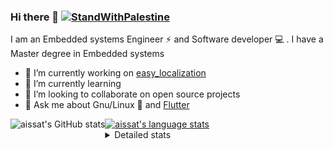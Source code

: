 <!--[![Stand With Palestine](https://raw.githubusercontent.com/TheBSD/StandWithPalestine/main/banner-no-action.svg)](https://thebsd.github.io/StandWithPalestine)-->
### Hi there 👋   [![StandWithPalestine](https://raw.githubusercontent.com/TheBSD/StandWithPalestine/main/badges/StandWithPalestine.svg)](https://github.com/TheBSD/StandWithPalestine/blob/main/docs/README.md)

I am an Embedded systems Engineer ⚡️ and Software developer 💻 . I have a Master degree in Embedded systems
- 🔭 I’m currently working on [easy_localization](https://pub.dev/packages/easy_localization)
- 🌱 I’m currently learning 
- 👯 I’m looking to collaborate on open source projects
- 💬 Ask me about  Gnu/Linux 🐧 and [Flutter](https://flutter.dev) 

<a href="https://profile-summary-for-github.com/user/aissat">
  <img align="left" height="170px" src="https://github-readme-stats.vercel.app/api?username=aissat&show_icons=true&line_height=27&count_private=true&include_all_commits=true" alt="aissat's GitHub stats"/>
  <img src="https://github-readme-stats.vercel.app/api/top-langs/?username=aissat&hide_langs_below=5&layout=compact" alt="aissat's language stats"/>
</a>

<details>
<summary>Detailed stats</summary>
 

### 🧐 Waka Stats

<!--START_SECTION:waka-->
![Code Time](http://img.shields.io/badge/Code%20Time-6%2C683%20hrs%2034%20mins-blue)

![Profile Views](http://img.shields.io/badge/Profile%20Views-0-blue)

![Lines of code](https://img.shields.io/badge/From%20Hello%20World%20I%27ve%20Written-2.2%20million%20lines%20of%20code-blue)

**🐱 My GitHub Data** 

> 📦 123.4 kB Used in GitHub's Storage 
 > 
> 🏆 44 Contributions in the Year 2025
 > 
> 💼 Opted to Hire
 > 
> 📜 172 Public Repositories 
 > 
> 🔑 33 Private Repositories 
 > 
**I'm a Night 🦉** 

```text
🌞 Morning                596 commits         ██░░░░░░░░░░░░░░░░░░░░░░░   07.42 % 
🌆 Daytime                1413 commits        ████░░░░░░░░░░░░░░░░░░░░░   17.60 % 
🌃 Evening                3318 commits        ██████████░░░░░░░░░░░░░░░   41.33 % 
🌙 Night                  2701 commits        ████████░░░░░░░░░░░░░░░░░   33.64 % 
```
📅 **I'm Most Productive on Thursday** 

```text
Monday                   744 commits         ██░░░░░░░░░░░░░░░░░░░░░░░   09.27 % 
Tuesday                  1283 commits        ████░░░░░░░░░░░░░░░░░░░░░   15.98 % 
Wednesday                993 commits         ███░░░░░░░░░░░░░░░░░░░░░░   12.37 % 
Thursday                 1596 commits        █████░░░░░░░░░░░░░░░░░░░░   19.88 % 
Friday                   1323 commits        ████░░░░░░░░░░░░░░░░░░░░░   16.48 % 
Saturday                 1318 commits        ████░░░░░░░░░░░░░░░░░░░░░   16.42 % 
Sunday                   771 commits         ██░░░░░░░░░░░░░░░░░░░░░░░   09.60 % 
```


📊 **This Week I Spent My Time On** 

```text
🕑︎ Time Zone: Africa/Algiers

💬 Programming Languages: 
YAML                     38 mins             ██████████████████░░░░░░░   71.83 % 
Other                    10 mins             █████░░░░░░░░░░░░░░░░░░░░   19.24 % 
Dart                     4 mins              ██░░░░░░░░░░░░░░░░░░░░░░░   08.92 % 

🔥 Editors: 
VS Code                  54 mins             █████████████████████████   100.00 % 

💻 Operating System: 
Linux                    54 mins             █████████████████████████   100.00 % 
```

**I Mostly Code in Dart** 

```text
Dart                     36 repos            ████████░░░░░░░░░░░░░░░░░   33.03 % 
C++                      11 repos            ███░░░░░░░░░░░░░░░░░░░░░░   10.09 % 
TypeScript               11 repos            ███░░░░░░░░░░░░░░░░░░░░░░   10.09 % 
JavaScript               7 repos             ██░░░░░░░░░░░░░░░░░░░░░░░   06.42 % 
Rust                     3 repos             █░░░░░░░░░░░░░░░░░░░░░░░░   02.75 % 
```



**Timeline**

![Lines of Code chart](https://raw.githubusercontent.com/aissat/aissat/master/assets/bar_graph.png)


 Last Updated on 08/06/2025 01:39:53 UTC
<!--END_SECTION:waka-->

</details>
